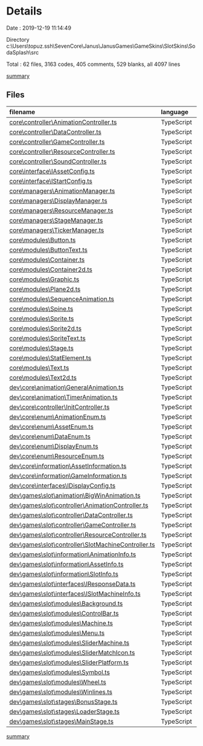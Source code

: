 # Details

Date : 2019-12-19 11:14:49

Directory c:\Users\topuz\.ssh\SevenCore\Janus\JanusGames\GameSkins\SlotSkins\SodaSplash\src

Total : 62 files,  3163 codes, 405 comments, 529 blanks, all 4097 lines

[summary](results.md)

## Files
| filename | language | code | comment | blank | total |
| :--- | :--- | ---: | ---: | ---: | ---: |
| [core\controller\AnimationController.ts](file:///c%3A/Users/topuz/.ssh/SevenCore/Janus/JanusGames/GameSkins/SlotSkins/SodaSplash/src/core/controller/AnimationController.ts) | TypeScript | 12 | 1 | 3 | 16 |
| [core\controller\DataController.ts](file:///c%3A/Users/topuz/.ssh/SevenCore/Janus/JanusGames/GameSkins/SlotSkins/SodaSplash/src/core/controller/DataController.ts) | TypeScript | 38 | 2 | 9 | 49 |
| [core\controller\GameController.ts](file:///c%3A/Users/topuz/.ssh/SevenCore/Janus/JanusGames/GameSkins/SlotSkins/SodaSplash/src/core/controller/GameController.ts) | TypeScript | 26 | 6 | 7 | 39 |
| [core\controller\ResourceController.ts](file:///c%3A/Users/topuz/.ssh/SevenCore/Janus/JanusGames/GameSkins/SlotSkins/SodaSplash/src/core/controller/ResourceController.ts) | TypeScript | 13 | 1 | 4 | 18 |
| [core\controller\SoundController.ts](file:///c%3A/Users/topuz/.ssh/SevenCore/Janus/JanusGames/GameSkins/SlotSkins/SodaSplash/src/core/controller/SoundController.ts) | TypeScript | 55 | 9 | 11 | 75 |
| [core\interface\IAssetConfig.ts](file:///c%3A/Users/topuz/.ssh/SevenCore/Janus/JanusGames/GameSkins/SlotSkins/SodaSplash/src/core/interface/IAssetConfig.ts) | TypeScript | 82 | 27 | 12 | 121 |
| [core\interface\IStartConfig.ts](file:///c%3A/Users/topuz/.ssh/SevenCore/Janus/JanusGames/GameSkins/SlotSkins/SodaSplash/src/core/interface/IStartConfig.ts) | TypeScript | 7 | 0 | 1 | 8 |
| [core\managers\AnimationManager.ts](file:///c%3A/Users/topuz/.ssh/SevenCore/Janus/JanusGames/GameSkins/SlotSkins/SodaSplash/src/core/managers/AnimationManager.ts) | TypeScript | 45 | 3 | 10 | 58 |
| [core\managers\DisplayManager.ts](file:///c%3A/Users/topuz/.ssh/SevenCore/Janus/JanusGames/GameSkins/SlotSkins/SodaSplash/src/core/managers/DisplayManager.ts) | TypeScript | 147 | 13 | 22 | 182 |
| [core\managers\ResourceManager.ts](file:///c%3A/Users/topuz/.ssh/SevenCore/Janus/JanusGames/GameSkins/SlotSkins/SodaSplash/src/core/managers/ResourceManager.ts) | TypeScript | 80 | 27 | 25 | 132 |
| [core\managers\StageManager.ts](file:///c%3A/Users/topuz/.ssh/SevenCore/Janus/JanusGames/GameSkins/SlotSkins/SodaSplash/src/core/managers/StageManager.ts) | TypeScript | 79 | 28 | 14 | 121 |
| [core\managers\TickerManager.ts](file:///c%3A/Users/topuz/.ssh/SevenCore/Janus/JanusGames/GameSkins/SlotSkins/SodaSplash/src/core/managers/TickerManager.ts) | TypeScript | 49 | 21 | 8 | 78 |
| [core\modules\Button.ts](file:///c%3A/Users/topuz/.ssh/SevenCore/Janus/JanusGames/GameSkins/SlotSkins/SodaSplash/src/core/modules/Button.ts) | TypeScript | 94 | 36 | 15 | 145 |
| [core\modules\ButtonText.ts](file:///c%3A/Users/topuz/.ssh/SevenCore/Janus/JanusGames/GameSkins/SlotSkins/SodaSplash/src/core/modules/ButtonText.ts) | TypeScript | 13 | 10 | 5 | 28 |
| [core\modules\Container.ts](file:///c%3A/Users/topuz/.ssh/SevenCore/Janus/JanusGames/GameSkins/SlotSkins/SodaSplash/src/core/modules/Container.ts) | TypeScript | 11 | 7 | 1 | 19 |
| [core\modules\Container2d.ts](file:///c%3A/Users/topuz/.ssh/SevenCore/Janus/JanusGames/GameSkins/SlotSkins/SodaSplash/src/core/modules/Container2d.ts) | TypeScript | 21 | 8 | 4 | 33 |
| [core\modules\Graphic.ts](file:///c%3A/Users/topuz/.ssh/SevenCore/Janus/JanusGames/GameSkins/SlotSkins/SodaSplash/src/core/modules/Graphic.ts) | TypeScript | 101 | 9 | 10 | 120 |
| [core\modules\Plane2d.ts](file:///c%3A/Users/topuz/.ssh/SevenCore/Janus/JanusGames/GameSkins/SlotSkins/SodaSplash/src/core/modules/Plane2d.ts) | TypeScript | 22 | 8 | 3 | 33 |
| [core\modules\SequenceAnimation.ts](file:///c%3A/Users/topuz/.ssh/SevenCore/Janus/JanusGames/GameSkins/SlotSkins/SodaSplash/src/core/modules/SequenceAnimation.ts) | TypeScript | 69 | 10 | 6 | 85 |
| [core\modules\Spine.ts](file:///c%3A/Users/topuz/.ssh/SevenCore/Janus/JanusGames/GameSkins/SlotSkins/SodaSplash/src/core/modules/Spine.ts) | TypeScript | 80 | 9 | 10 | 99 |
| [core\modules\Sprite.ts](file:///c%3A/Users/topuz/.ssh/SevenCore/Janus/JanusGames/GameSkins/SlotSkins/SodaSplash/src/core/modules/Sprite.ts) | TypeScript | 54 | 9 | 5 | 68 |
| [core\modules\Sprite2d.ts](file:///c%3A/Users/topuz/.ssh/SevenCore/Janus/JanusGames/GameSkins/SlotSkins/SodaSplash/src/core/modules/Sprite2d.ts) | TypeScript | 61 | 9 | 7 | 77 |
| [core\modules\SpriteText.ts](file:///c%3A/Users/topuz/.ssh/SevenCore/Janus/JanusGames/GameSkins/SlotSkins/SodaSplash/src/core/modules/SpriteText.ts) | TypeScript | 13 | 9 | 4 | 26 |
| [core\modules\Stage.ts](file:///c%3A/Users/topuz/.ssh/SevenCore/Janus/JanusGames/GameSkins/SlotSkins/SodaSplash/src/core/modules/Stage.ts) | TypeScript | 28 | 16 | 7 | 51 |
| [core\modules\StatElement.ts](file:///c%3A/Users/topuz/.ssh/SevenCore/Janus/JanusGames/GameSkins/SlotSkins/SodaSplash/src/core/modules/StatElement.ts) | TypeScript | 15 | 1 | 1 | 17 |
| [core\modules\Text.ts](file:///c%3A/Users/topuz/.ssh/SevenCore/Janus/JanusGames/GameSkins/SlotSkins/SodaSplash/src/core/modules/Text.ts) | TypeScript | 53 | 7 | 3 | 63 |
| [core\modules\Text2d.ts](file:///c%3A/Users/topuz/.ssh/SevenCore/Janus/JanusGames/GameSkins/SlotSkins/SodaSplash/src/core/modules/Text2d.ts) | TypeScript | 53 | 7 | 3 | 63 |
| [dev\core\animation\GeneralAnimation.ts](file:///c%3A/Users/topuz/.ssh/SevenCore/Janus/JanusGames/GameSkins/SlotSkins/SodaSplash/src/dev/core/animation/GeneralAnimation.ts) | TypeScript | 13 | 4 | 5 | 22 |
| [dev\core\animation\TimerAnimation.ts](file:///c%3A/Users/topuz/.ssh/SevenCore/Janus/JanusGames/GameSkins/SlotSkins/SodaSplash/src/dev/core/animation/TimerAnimation.ts) | TypeScript | 89 | 0 | 15 | 104 |
| [dev\core\controller\InitController.ts](file:///c%3A/Users/topuz/.ssh/SevenCore/Janus/JanusGames/GameSkins/SlotSkins/SodaSplash/src/dev/core/controller/InitController.ts) | TypeScript | 10 | 0 | 5 | 15 |
| [dev\core\enum\AnimationEnum.ts](file:///c%3A/Users/topuz/.ssh/SevenCore/Janus/JanusGames/GameSkins/SlotSkins/SodaSplash/src/dev/core/enum/AnimationEnum.ts) | TypeScript | 23 | 6 | 3 | 32 |
| [dev\core\enum\AssetEnum.ts](file:///c%3A/Users/topuz/.ssh/SevenCore/Janus/JanusGames/GameSkins/SlotSkins/SodaSplash/src/dev/core/enum/AssetEnum.ts) | TypeScript | 4 | 0 | 1 | 5 |
| [dev\core\enum\DataEnum.ts](file:///c%3A/Users/topuz/.ssh/SevenCore/Janus/JanusGames/GameSkins/SlotSkins/SodaSplash/src/dev/core/enum/DataEnum.ts) | TypeScript | 8 | 3 | 1 | 12 |
| [dev\core\enum\DisplayEnum.ts](file:///c%3A/Users/topuz/.ssh/SevenCore/Janus/JanusGames/GameSkins/SlotSkins/SodaSplash/src/dev/core/enum/DisplayEnum.ts) | TypeScript | 16 | 3 | 3 | 22 |
| [dev\core\enum\ResourceEnum.ts](file:///c%3A/Users/topuz/.ssh/SevenCore/Janus/JanusGames/GameSkins/SlotSkins/SodaSplash/src/dev/core/enum/ResourceEnum.ts) | TypeScript | 77 | 0 | 5 | 82 |
| [dev\core\information\AssetInformation.ts](file:///c%3A/Users/topuz/.ssh/SevenCore/Janus/JanusGames/GameSkins/SlotSkins/SodaSplash/src/dev/core/information/AssetInformation.ts) | TypeScript | 34 | 1 | 7 | 42 |
| [dev\core\information\GameInformation.ts](file:///c%3A/Users/topuz/.ssh/SevenCore/Janus/JanusGames/GameSkins/SlotSkins/SodaSplash/src/dev/core/information/GameInformation.ts) | TypeScript | 13 | 1 | 5 | 19 |
| [dev\core\interfaces\IDisplayConfig.ts](file:///c%3A/Users/topuz/.ssh/SevenCore/Janus/JanusGames/GameSkins/SlotSkins/SodaSplash/src/dev/core/interfaces/IDisplayConfig.ts) | TypeScript | 11 | 0 | 1 | 12 |
| [dev\games\slot\animation\BigWinAnimation.ts](file:///c%3A/Users/topuz/.ssh/SevenCore/Janus/JanusGames/GameSkins/SlotSkins/SodaSplash/src/dev/games/slot/animation/BigWinAnimation.ts) | TypeScript | 12 | 0 | 5 | 17 |
| [dev\games\slot\controller\AnimationController.ts](file:///c%3A/Users/topuz/.ssh/SevenCore/Janus/JanusGames/GameSkins/SlotSkins/SodaSplash/src/dev/games/slot/controller/AnimationController.ts) | TypeScript | 43 | 5 | 12 | 60 |
| [dev\games\slot\controller\DataController.ts](file:///c%3A/Users/topuz/.ssh/SevenCore/Janus/JanusGames/GameSkins/SlotSkins/SodaSplash/src/dev/games/slot/controller/DataController.ts) | TypeScript | 29 | 1 | 7 | 37 |
| [dev\games\slot\controller\GameController.ts](file:///c%3A/Users/topuz/.ssh/SevenCore/Janus/JanusGames/GameSkins/SlotSkins/SodaSplash/src/dev/games/slot/controller/GameController.ts) | TypeScript | 58 | 1 | 15 | 74 |
| [dev\games\slot\controller\ResourceController.ts](file:///c%3A/Users/topuz/.ssh/SevenCore/Janus/JanusGames/GameSkins/SlotSkins/SodaSplash/src/dev/games/slot/controller/ResourceController.ts) | TypeScript | 31 | 4 | 11 | 46 |
| [dev\games\slot\controller\SlotMachineController.ts](file:///c%3A/Users/topuz/.ssh/SevenCore/Janus/JanusGames/GameSkins/SlotSkins/SodaSplash/src/dev/games/slot/controller/SlotMachineController.ts) | TypeScript | 115 | 28 | 14 | 157 |
| [dev\games\slot\information\AnimationInfo.ts](file:///c%3A/Users/topuz/.ssh/SevenCore/Janus/JanusGames/GameSkins/SlotSkins/SodaSplash/src/dev/games/slot/information/AnimationInfo.ts) | TypeScript | 12 | 2 | 3 | 17 |
| [dev\games\slot\information\AssetInfo.ts](file:///c%3A/Users/topuz/.ssh/SevenCore/Janus/JanusGames/GameSkins/SlotSkins/SodaSplash/src/dev/games/slot/information/AssetInfo.ts) | TypeScript | 270 | 6 | 45 | 321 |
| [dev\games\slot\information\SlotInfo.ts](file:///c%3A/Users/topuz/.ssh/SevenCore/Janus/JanusGames/GameSkins/SlotSkins/SodaSplash/src/dev/games/slot/information/SlotInfo.ts) | TypeScript | 181 | 1 | 11 | 193 |
| [dev\games\slot\interfaces\IResponseData.ts](file:///c%3A/Users/topuz/.ssh/SevenCore/Janus/JanusGames/GameSkins/SlotSkins/SodaSplash/src/dev/games/slot/interfaces/IResponseData.ts) | TypeScript | 5 | 0 | 1 | 6 |
| [dev\games\slot\interfaces\ISlotMachineInfo.ts](file:///c%3A/Users/topuz/.ssh/SevenCore/Janus/JanusGames/GameSkins/SlotSkins/SodaSplash/src/dev/games/slot/interfaces/ISlotMachineInfo.ts) | TypeScript | 44 | 0 | 3 | 47 |
| [dev\games\slot\modules\Background.ts](file:///c%3A/Users/topuz/.ssh/SevenCore/Janus/JanusGames/GameSkins/SlotSkins/SodaSplash/src/dev/games/slot/modules/Background.ts) | TypeScript | 80 | 0 | 16 | 96 |
| [dev\games\slot\modules\ControlBar.ts](file:///c%3A/Users/topuz/.ssh/SevenCore/Janus/JanusGames/GameSkins/SlotSkins/SodaSplash/src/dev/games/slot/modules/ControlBar.ts) | TypeScript | 38 | 0 | 7 | 45 |
| [dev\games\slot\modules\Machine.ts](file:///c%3A/Users/topuz/.ssh/SevenCore/Janus/JanusGames/GameSkins/SlotSkins/SodaSplash/src/dev/games/slot/modules/Machine.ts) | TypeScript | 111 | 1 | 15 | 127 |
| [dev\games\slot\modules\Menu.ts](file:///c%3A/Users/topuz/.ssh/SevenCore/Janus/JanusGames/GameSkins/SlotSkins/SodaSplash/src/dev/games/slot/modules/Menu.ts) | TypeScript | 10 | 0 | 3 | 13 |
| [dev\games\slot\modules\SliderMachine.ts](file:///c%3A/Users/topuz/.ssh/SevenCore/Janus/JanusGames/GameSkins/SlotSkins/SodaSplash/src/dev/games/slot/modules/SliderMachine.ts) | TypeScript | 134 | 1 | 17 | 152 |
| [dev\games\slot\modules\SliderMatchIcon.ts](file:///c%3A/Users/topuz/.ssh/SevenCore/Janus/JanusGames/GameSkins/SlotSkins/SodaSplash/src/dev/games/slot/modules/SliderMatchIcon.ts) | TypeScript | 26 | 7 | 4 | 37 |
| [dev\games\slot\modules\SliderPlatform.ts](file:///c%3A/Users/topuz/.ssh/SevenCore/Janus/JanusGames/GameSkins/SlotSkins/SodaSplash/src/dev/games/slot/modules/SliderPlatform.ts) | TypeScript | 64 | 13 | 14 | 91 |
| [dev\games\slot\modules\Symbol.ts](file:///c%3A/Users/topuz/.ssh/SevenCore/Janus/JanusGames/GameSkins/SlotSkins/SodaSplash/src/dev/games/slot/modules/Symbol.ts) | TypeScript | 37 | 7 | 7 | 51 |
| [dev\games\slot\modules\Wheel.ts](file:///c%3A/Users/topuz/.ssh/SevenCore/Janus/JanusGames/GameSkins/SlotSkins/SodaSplash/src/dev/games/slot/modules/Wheel.ts) | TypeScript | 51 | 0 | 7 | 58 |
| [dev\games\slot\modules\Winlines.ts](file:///c%3A/Users/topuz/.ssh/SevenCore/Janus/JanusGames/GameSkins/SlotSkins/SodaSplash/src/dev/games/slot/modules/Winlines.ts) | TypeScript | 49 | 6 | 8 | 63 |
| [dev\games\slot\stages\BonusStage.ts](file:///c%3A/Users/topuz/.ssh/SevenCore/Janus/JanusGames/GameSkins/SlotSkins/SodaSplash/src/dev/games/slot/stages/BonusStage.ts) | TypeScript | 35 | 3 | 10 | 48 |
| [dev\games\slot\stages\LoaderStage.ts](file:///c%3A/Users/topuz/.ssh/SevenCore/Janus/JanusGames/GameSkins/SlotSkins/SodaSplash/src/dev/games/slot/stages/LoaderStage.ts) | TypeScript | 45 | 3 | 15 | 63 |
| [dev\games\slot\stages\MainStage.ts](file:///c%3A/Users/topuz/.ssh/SevenCore/Janus/JanusGames/GameSkins/SlotSkins/SodaSplash/src/dev/games/slot/stages/MainStage.ts) | TypeScript | 64 | 5 | 18 | 87 |

[summary](results.md)